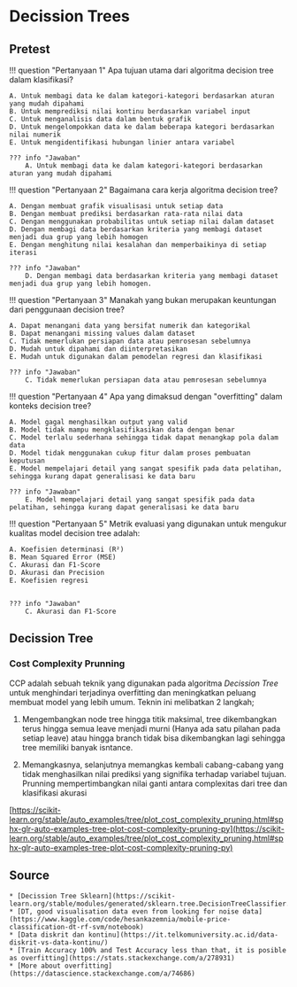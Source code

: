 # Decission Trees


## Pretest

!!! question "Pertanyaan 1"
    Apa tujuan utama dari algoritma decision tree dalam klasifikasi?

    A. Untuk membagi data ke dalam kategori-kategori berdasarkan aturan yang mudah dipahami
    B. Untuk memprediksi nilai kontinu berdasarkan variabel input
    C. Untuk menganalisis data dalam bentuk grafik
    D. Untuk mengelompokkan data ke dalam beberapa kategori berdasarkan nilai numerik
    E. Untuk mengidentifikasi hubungan linier antara variabel

    ??? info "Jawaban"
        A. Untuk membagi data ke dalam kategori-kategori berdasarkan aturan yang mudah dipahami

!!! question "Pertanyaan 2"
    Bagaimana cara kerja algoritma decision tree?

    A. Dengan membuat grafik visualisasi untuk setiap data
    B. Dengan membuat prediksi berdasarkan rata-rata nilai data
    C. Dengan menggunakan probabilitas untuk setiap nilai dalam dataset 
    D. Dengan membagi data berdasarkan kriteria yang membagi dataset menjadi dua grup yang lebih homogen
    E. Dengan menghitung nilai kesalahan dan memperbaikinya di setiap iterasi

    ??? info "Jawaban"
        D. Dengan membagi data berdasarkan kriteria yang membagi dataset menjadi dua grup yang lebih homogen.

!!! question "Pertanyaan 3"
    Manakah yang bukan merupakan keuntungan dari penggunaan decision tree?

    A. Dapat menangani data yang bersifat numerik dan kategorikal
    B. Dapat menangani missing values dalam dataset
    C. Tidak memerlukan persiapan data atau pemrosesan sebelumnya
    D. Mudah untuk dipahami dan diinterpretasikan
    E. Mudah untuk digunakan dalam pemodelan regresi dan klasifikasi

    ??? info "Jawaban"
        C. Tidak memerlukan persiapan data atau pemrosesan sebelumnya

!!! question "Pertanyaan 4"
    Apa yang dimaksud dengan "overfitting" dalam konteks decision tree?

    A. Model gagal menghasilkan output yang valid
    B. Model tidak mampu mengklasifikasikan data dengan benar
    C. Model terlalu sederhana sehingga tidak dapat menangkap pola dalam data
    D. Model tidak menggunakan cukup fitur dalam proses pembuatan keputusan
    E. Model mempelajari detail yang sangat spesifik pada data pelatihan, sehingga kurang dapat generalisasi ke data baru

    ??? info "Jawaban"
        E. Model mempelajari detail yang sangat spesifik pada data pelatihan, sehingga kurang dapat generalisasi ke data baru

!!! question "Pertanyaan 5"
    Metrik evaluasi yang digunakan untuk mengukur kualitas model decision tree adalah:

    A. Koefisien determinasi (R²)
    B. Mean Squared Error (MSE)
    C. Akurasi dan F1-Score
    D. Akurasi dan Precision
    E. Koefisien regresi


    ??? info "Jawaban"
        C. Akurasi dan F1-Score

## Decission Tree

### Cost Complexity Prunning

CCP adalah sebuah teknik yang digunakan pada algoritma _Decission Tree_ untuk menghindari terjadinya overfitting dan meningkatkan peluang membuat model yang lebih umum. Teknin ini melibatkan 2 langkah;

1. Mengembangkan node tree hingga titik maksimal, tree dikembangkan terus hingga semua leave menjadi murni (Hanya ada satu pilahan pada setiap leave) atau hingga branch tidak bisa dikembangkan lagi sehingga tree memiliki banyak isntance.

2. Memangkasnya, selanjutnya memangkas kembali cabang-cabang yang tidak menghasilkan nilai prediksi yang signifika terhadap variabel tujuan. Prunning mempertimbangkan nilai ganti antara complexitas dari tree dan klasifikasi akurasi

[https://scikit-learn.org/stable/auto_examples/tree/plot_cost_complexity_pruning.html#sphx-glr-auto-examples-tree-plot-cost-complexity-pruning-py](https://scikit-learn.org/stable/auto_examples/tree/plot_cost_complexity_pruning.html#sphx-glr-auto-examples-tree-plot-cost-complexity-pruning-py)


## Source

    * [Decission Tree Sklearn](https://scikit-learn.org/stable/modules/generated/sklearn.tree.DecisionTreeClassifier.html)
    * [DT, good visualisation data even from looking for noise data](https://www.kaggle.com/code/hesankazemnia/mobile-price-classification-dt-rf-svm/notebook)
    * [Data diskrit dan kontinu](https://it.telkomuniversity.ac.id/data-diskrit-vs-data-kontinu/)
    * [Train Accuracy 100% and Test Accuracy less than that, it is posible as overfitting](https://stats.stackexchange.com/a/278931)
    * [More about overfitting](https://datascience.stackexchange.com/a/74686)